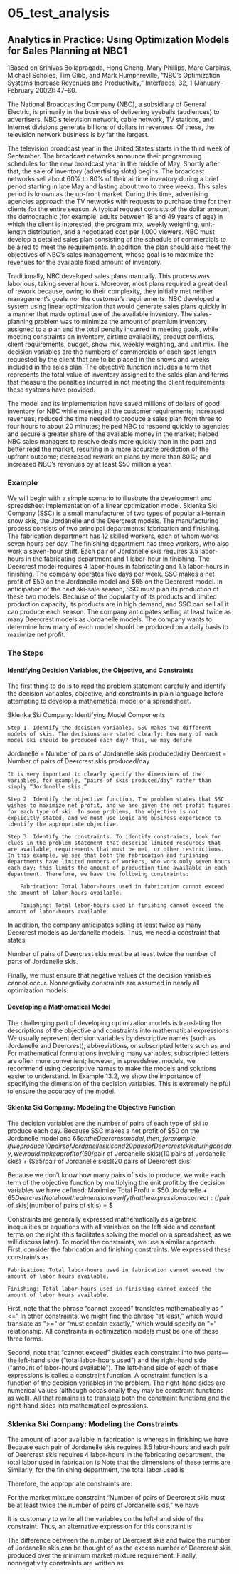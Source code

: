 # 05_test_analysis

## Analytics in Practice: Using Optimization Models for Sales Planning at NBC1

1Based on Srinivas Bollapragada, Hong Cheng, Mary Phillips, Marc Garbiras, Michael Scholes, Tim Gibb, and Mark Humphreville, “NBC’s Optimization Systems Increase Revenues and Productivity,” Interfaces, 32, 1 (January–February 2002): 47–60.

The National Broadcasting Company (NBC), a subsidiary of General Electric, is primarily in the business of delivering eyeballs (audiences) to advertisers. NBC’s television network, cable network, TV stations, and Internet divisions generate billions of dollars in revenues. Of these, the television network business is by far the largest.

The television broadcast year in the United States starts in the third week of September. The broadcast networks announce their programming schedules for the new broadcast year in the middle of May. Shortly after that, the sale of inventory (advertising slots) begins. The broadcast networks sell about 60% to 80% of their airtime inventory during a brief period starting in late May and lasting about two to three weeks. This sales period is known as the up-front market. During this time, advertising agencies approach the TV networks with requests to purchase time for their clients for the entire season. A typical request consists of the dollar amount, the demographic (for example, adults between 18 and 49 years of age) in which the client is interested, the program mix, weekly weighting, unit-length distribution, and a negotiated cost per 1,000 viewers. NBC must develop a detailed sales plan consisting of the schedule of commercials to be aired to meet the requirements. In addition, the plan should also meet the objectives of NBC’s sales management, whose goal is to maximize the revenues for the available fixed amount of inventory.

Traditionally, NBC developed sales plans manually. This process was laborious, taking several hours. Moreover, most plans required a great deal of rework because, owing to their complexity, they initially met neither management’s goals nor the customer’s requirements. NBC developed a system using linear optimization that would generate sales plans quickly in a manner that made optimal use of the available inventory. The sales-planning problem was to minimize the amount of premium inventory assigned to a plan and the total penalty incurred in meeting goals, while meeting constraints on inventory, airtime availability, product conflicts, client requirements, budget, show mix, weekly weighting, and unit mix. The decision variables are the numbers of commercials of each spot length requested by the client that are to be placed in the shows and weeks included in the sales plan. The objective function includes a term that represents the total value of inventory assigned to the sales plan and terms that measure the penalties incurred in not meeting the client requirements these systems have provided.

The model and its implementation have saved millions of dollars of good inventory for NBC while meeting all the customer requirements; increased revenues; reduced the time needed to produce a sales plan from three to four hours to about 20 minutes; helped NBC to respond quickly to agencies and secure a greater share of the available money in the market; helped NBC sales managers to resolve deals more quickly than in the past and better read the market, resulting in a more accurate prediction of the upfront outcome; decreased rework on plans by more than 80%; and increased NBC’s revenues by at least $50 million a year.


### Example
We will begin with a simple scenario to illustrate the development and spreadsheet implementation of a linear optimization model. Sklenka Ski Company (SSC) is a small manufacturer of two types of popular all-terrain snow skis, the Jordanelle and the Deercrest models. The manufacturing process consists of two principal departments: fabrication and finishing. The fabrication department has 12 skilled workers, each of whom works seven hours per day. The finishing department has three workers, who also work a seven-hour shift. Each pair of Jordanelle skis requires 3.5 labor-hours in the fabricating department and 1 labor-hour in finishing. The Deercrest model requires 4 labor-hours in fabricating and 1.5 labor-hours in finishing. The company operates five days per week. SSC makes a net profit of $50 on the Jordanelle model and $65 on the Deercrest model. In anticipation of the next ski-sale season, SSC must plan its production of these two models. Because of the popularity of its products and limited production capacity, its products are in high demand, and SSC can sell all it can produce each season. The company anticipates selling at least twice as many Deercrest models as Jordanelle models. The company wants to determine how many of each model should be produced on a daily basis to maximize net profit.

### The Steps
#### Identifying Decision Variables, the Objective, and Constraints

The first thing to do is to read the problem statement carefully and identify the decision variables, objective, and constraints in plain language before attempting to develop a mathematical model or a spreadsheet.


Sklenka Ski Company: Identifying Model Components

    Step 1. Identify the decision variables. SSC makes two different models of skis. The decisions are stated clearly: how many of each model ski should be produced each day? Thus, we may define
Jordanelle = Number of pairs of Jordanelle skis produced/day
Deercrest = Number of pairs of Deercrest skis produced/day

    It is very important to clearly specify the dimensions of the variables, for example, “pairs of skis produced/day” rather than simply “Jordanelle skis.”

    Step 2. Identify the objective function. The problem states that SSC wishes to maximize net profit, and we are given the net profit figures for each type of ski. In some problems, the objective is not explicitly stated, and we must use logic and business experience to identify the appropriate objective.

    Step 3. Identify the constraints. To identify constraints, look for clues in the problem statement that describe limited resources that are available, requirements that must be met, or other restrictions. In this example, we see that both the fabrication and finishing departments have limited numbers of workers, who work only seven hours each day; this limits the amount of production time available in each department. Therefore, we have the following constraints:

        Fabrication: Total labor-hours used in fabrication cannot exceed the amount of labor-hours available.

        Finishing: Total labor-hours used in finishing cannot exceed the amount of labor-hours available.

In addition, the company anticipates selling at least twice as many Deercrest models as Jordanelle models. Thus, we need a constraint that states

Number of pairs of Deercrest skis must be at least twice the number of parts of Jordanelle skis.

Finally, we must ensure that negative values of the decision variables cannot occur. Nonnegativity constraints are assumed in nearly all optimization models.


#### Developing a Mathematical Model

The challenging part of developing optimization models is translating the descriptions of the objective and constraints into mathematical expressions. We usually represent decision variables by descriptive names (such as Jordanelle and Deercrest), abbreviations, or subscripted letters such as
and For mathematical formulations involving many variables, subscripted letters are often more convenient; however, in spreadsheet models, we recommend using descriptive names to make the models and solutions easier to understand. In Example 13.2, we show the importance of specifying the dimension of the decision variables. This is extremely helpful to ensure the accuracy of the model.


#### Sklenka Ski Company: Modeling the Objective Function

The decision variables are the number of pairs of each type of ski to produce each day. Because SSC makes a net profit of $50 on the Jordanelle model and $65 on the Deercrest model, then, for example, if we produce 10 pairs of Jordanelle skis and 20 pairs of Deercrest skis during one day, we would make a profit of ($50/pair of Jordanelle skis)(10 pairs of Jordanelle skis) + ($65/pair of Jordanelle skis)(20 pairs of Deercrest skis)

Because we don’t know how many pairs of skis to produce, we write each term of the objective function by multiplying the unit profit by the decision variables we have defined: Maximize Total Profit = $50 Jordanelle + $65 Deercrest
Note how the dimensions verify that the expression is correct: ($/pair of skis)(number of pairs of skis) = $

Constraints are generally expressed mathematically as algebraic inequalities or equations with all variables on the left side and constant terms on the right (this facilitates solving the model on a spreadsheet, as we will discuss later). To model the constraints, we use a similar approach. First, consider the fabrication and finishing constraints. We expressed these constraints as

    Fabrication: Total labor-hours used in fabrication cannot exceed the amount of labor hours available.

    Finishing: Total labor-hours used in finishing cannot exceed the amount of labor hours available.

First, note that the phrase “cannot exceed” translates mathematically as "<="
In other constraints, we might find the phrase “at least,” which would translate as ">=" or “must contain exactly,” which would specify an “=” relationship. All constraints in optimization models must be one of these three forms.

Second, note that “cannot exceed” divides each constraint into two parts—the left-hand side (“total labor-hours used”) and the right-hand side (“amount of labor-hours available”). The left-hand side of each of these expressions is called a constraint function. A constraint function is a function of the decision variables in the problem. The right-hand sides are numerical values (although occasionally they may be constraint functions as well). All that remains is to translate both the constraint functions and the right-hand sides into mathematical expressions.


### Sklenka Ski Company: Modeling the Constraints

The amount of labor available in fabrication is
whereas in finishing we have Because each pair of Jordanelle skis requires 3.5 labor-hours and each pair of Deercrest skis requires 4 labor-hours in the fabricating department, the total labor used in fabrication is Note that the dimensions of these terms are Similarly, for the finishing department, the total labor used is

Therefore, the appropriate constraints are:

For the market mixture constraint “Number of pairs of Deercrest skis must be at least twice the number of pairs of Jordanelle skis,” we have

It is customary to write all the variables on the left-hand side of the constraint. Thus, an alternative expression for this constraint is

The difference between the number of Deercrest skis and twice the number of Jordanelle skis can be thought of as the excess number of Deercrest skis produced over the minimum market mixture requirement. Finally, nonnegativity constraints are written as
